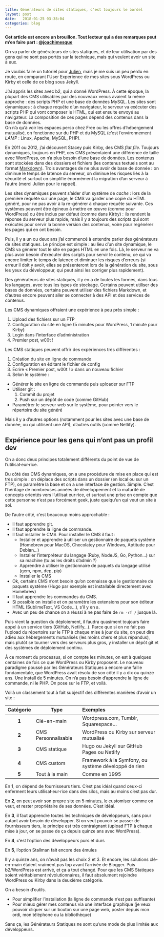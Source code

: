```yaml
---
title: Générateurs de sites statiques, c'est toujours le bordel
layout: post
date:   2018-01-25 03:38:04
categories: blog
---
```


**Cet article est encore un brouillon. Tout lecteur qui a des remarques peut m’en faire part : [@joachimesque][2]**

On va parler de générateurs de sites statiques, et de leur utilisation par des gens qui ne sont pas portés sur la technique, mais qui veulent avoir un site à eux.

Je voulais faire un tutoriel pour [Julien](https://twitter.com/mariejulien/status/956289601295077376), mais je me suis un peu perdu en route, en comparant l’User Experience de mes sites sous WordPress ou Kirby et celle de ce blog sous Jekyll.

J’ai appris les sites avec b2, qui a donné WordPress. À cette époque, la plupart des CMS utilisables par des nouveaux venus avaient la même approche : des scripts PHP et une base de données MySQL. Les sites sont dynamiques : à chaque requête d’un navigateur, le serveur va exécuter des scripts PHP qui vont composer le HTML, qui est ensuite envoyé au navigateur. La composition de ces pages dépend des contenus dans la base de données.    
On n’a qu’à voir les espaces perso chez Free ou les offres d’hébergement mutualisé, on fonctionne sur du PHP et du MySQL (c’est l’environnement *LAMP* : Linux, Apache, MySQL, PHP).

En 2011 ou 2012, j’ai découvert Stacey puis Kirby, des CMS *flat file*. Toujours dynamiques, toujours en PHP, ces CMS présentaient une différence de taille avec WordPress, on n’a plus besoin d’une base de données. Les contenus sont stockées dans des dossiers et fichiers (les contenus textuels sont au format [Markdown][1]). Trois avantages de ne plus avoir de base de donnée : on diminue le temps de latence du serveur, on diminue les risques liés à la sécurité et surtout on simplifie énormément la migration d’un serveur à l’autre (merci Julien pour le rappel).

Les sites dynamiques peuvent s’aider d’un système de *cache* : lors de la première requête sur une page, le CMS va garder une copie du HTML généré, pour ne pas avoir à la re-générer à chaque requête suivante. Ces systèmes peuvent être épineux à mettre en œuvre (comme pour WordPress) ou être inclus par défaut (comme dans Kirby) : ils rendent la réponse du serveur plus rapide, mais il y a toujours des scripts qui sont exécutés pour servir la bonne version des contenus, voire pour regénérer les pages qui en ont besoin.

Puis, il y a un ou deux ans j’ai commencé à entendre parler des générateurs de sites statiques. Le principe est simple : au lieu d’un site dynamique, le CMS va générer tout le site en pages HTML en une fois. Là, le serveur ne va plus avoir besoin d’exécuter des scripts pour servir le contenu, ce qui va encore limiter le temps de latence et diminuer les risques d’erreurs (si erreur il doit y avoir, elles se présenteront lors de la génération du site, sous les yeux du développeur, qui peut ainsi les corriger plus rapidement).

Des générateurs de sites statiques, il y en a de toutes les formes, dans tous les langages, avec tous les types de stockage. Certains peuvent utiliser des bases de données, certains peuvent utiliser des fichiers Markdown, et d’autres encore peuvent aller se connecter à des API et des services de contenus.    

Les CMS dynamiques offraient une expérience à peu près simple :

1. Upload des fichiers sur un FTP
2. Configuration du site en ligne (5 minutes pour WordPress, 1 minute pour Kirby)
3. Login dans l’interface d’administration
4. Premier post, w00t !

Les CMS statiques peuvent offrir des expériences très différentes :

1. Création du site en ligne de commande
2. Configuration en éditant le fichier de config
3. Écrire « Premier post, w00t ! » dans un nouveau fichier
4. Selon le système :
  - Générer le site en ligne de commande puis uploader sur FTP
  - Utiliser git :
    1. Commit du projet
    2. Push sur un dépôt de code (comme GitHub)
  - Paramétrer le serveur web sur le système, pour pointer vers le  répertoire du site généré

Mais il y a d’autres options (notamment pour les sites avec une base de donnée, ou qui utilisent une API), d’autres outils (comme Netlify).

## Expérience pour les gens qui n’ont pas un profil dev

On a donc deux principes totalement différents du point de vue de l’utilisat·eur·rice.

Du côté des CMS dynamiques, on a une procédure de mise en place qui est très simple : on déplace des scripts dans un dossier (en local ou sur un FTP), on paramètre la base et on a une interface de gestion. Simple. C’est l’héritage de nombreuses années de développement et la maturité de concepts orientés vers l’utilisat·eur·rice, et surtout une prise en compte que cette personne n’est pas forcément geek, juste quelqu’un qui veut un site à soi.

De l’autre côté, c’est beaucoup moins approchable :

- Il faut apprendre git.
- Il faut apprendre la ligne de commande.
- Il faut installer le CMS. Pour installer le CMS il faut :
  - Installer et apprendre à utiliser un gestionnaire de paquets système (Homebrew pour MacOS, Chocolatey pour Windows, Aptitude pour Debian…)
  - Installer l’interpréteur du langage (Ruby, NodeJS, Go, Python…) sur sa machine (tu as les droits d’admin ?)
  - Apprendre à utiliser le gestionnaire de paquets du langage utilisé (gem, npm, dep, pip)
  - Installer le CMS
- Ok, certains CMS n’ont besoin qu’on connaisse que le gestionnaire de paquets système (Hugo par exemple est installable directement avec Homebrew)
- Il faut apprendre les commandes du CMS.
- Si possible on installe et on paramètre les extensions pour son éditeur HTML (SublimeText, VS Code…), s’il y en a.
- Avec un peu de chance on a réussi à ne pas faire de `rm -rf /` jusque là.

Puis vient la question du déploiement, il faudra quasiment toujours faire appel à un service tiers (GitHub, Netlify…). Parce que si on ne fait pas l’upload du répertoire sur le FTP à chaque mise à jour du site, on peut dire adieu aux hébergements mutualisés (les moins chers et plus répandus), mais plutôt se tourner vers des serveurs plus gros, y installer un dépôt git et des systèmes de déploiement continu.

À ce moment du processus, si on compte les minutes, on est à quelques centaines de fois ce que WordPress ou Kirby proposent. Le nouveau paradigme poussé par les Générateurs Statiques a encore une faille fondamentale, que WordPress avait résolu de son côté il y a dix ou quinze ans. Une install de 5 minutes. On n’a pas besoin d’apprendre la ligne de commande, ni le PHP. On pose sur le FTP, et voilà.

Voilà un classement tout à fait subjectif des différentes manières d’avoir un site :

| Catégorie | Type | Exemples |
|:---------:|------|:---------|
|    **1**  | Clé-en-main | Wordpress.com, Tumblr, Squarespace… |
|    **2**  | CMS Personnalisable | WordPress ou Kirby sur serveur mutualisé |
|    **3**  | CMS statique | Hugo ou Jekyll sur GitHub Pages ou Netlify |
|    **4**  | CMS custom | Framework à la Symfony, ou système développé de rien |
|    **5**  | Tout à la main | Comme en 1995 |

En **1**, on dépend de fournisseurs tiers. C’est pas idéal quand ceux-ci enferment leurs utilisat·eur·rice dans des silos, mais au moins c’est pas dur.

En **2**, on peut avoir son propre site en 5 minutes, le customiser comme on veut, et rester propriétaire de ses données. C’est idéal.

En **3**, il faut apprendre toutes les techniques de développeurs, sans pour autant avoir besoin de développer. Si on veut pouvoir se passer de fournisseurs tiers, le principe est très contraignant (upload FTP à chaque mise à jour, on se passe de ça depuis quinze ans avec WordPress).

En **4**, c’est l’option des développeurs purs et durs

En **5**, l’option Stallman fait encore des émules

Il y a quinze ans, on n’avait pas les choix 2 et 3. Et encore, les solutions clé-en-main étaient vraiment pas top avant l’arrivée de Blogger. Puis b2/WordPress est arrivé, et ça a tout changé. Pour que les CMS Statiques soient véritablement révolutionnaires, il faut absolument rejoindre WordPress ou Kirby dans la deuxième catégorie.

On a besoin d’outils.

- Pour simplifier l’installation (la ligne de commande n’est pas suffisante)
- Pour mieux gérer mes contenus via une interface graphique (je veux pouvoir cliquer sur un bouton sur une page web, poster depuis mon ordi, mon téléphone ou la bibliothèque)

Sans ça, les Générateurs Statiques ne sont qu’une mode de plus limitée aux développeurs.

[1]: https://daringfireball.net/projects/markdown/
[2]: https://twitter.com/joachimesque/status/956512246137544704